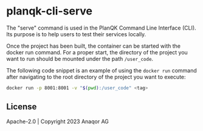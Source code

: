 planqk-cli-serve
==========

The "serve" command is used in the PlanQK Command Line Interface (CLI). Its purpose is to help users to test their services locally.

Once the project has been built, the container can be started with the docker run command. For a proper start, the directory of the project you want to run should be mounted under the path `/user_code`.

The following code snippet is an example of using the `docker run` command after navigating to the root directory of the project you want to execute:

```bash
docker run -p 8001:8001 -v "$(pwd):/user_code" <tag>
```

## License

Apache-2.0 | Copyright 2023 Anaqor AG
